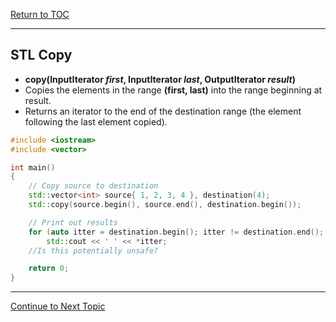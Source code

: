 <a href="https://github.com/CyberTrainingUSAF/10-Archive/blob/master/IQT-CPP_Programming/00-Table-of-Contents.md" > Return to TOC </a>

---

## STL Copy

* **copy\(InputIterator **_first_**, InputIterator **_last_**, OutputIterator **_result_**\)**
* Copies the elements in the range **\(first, last\)** into the range beginning at result.
* Returns an iterator to the end of the destination range \(the element following the last element copied\).

```cpp
#include <iostream>
#include <vector>

int main()
{
    // Copy source to destination
    std::vector<int> source{ 1, 2, 3, 4 }, destination(4);
    std::copy(source.begin(), source.end(), destination.begin());

    // Print out results
    for (auto itter = destination.begin(); itter != destination.end(); itter++)
        std::cout << ' ' << *itter;
    //Is this potentially unsafe?

    return 0;
}
```

---

<a href="https://github.com/CyberTrainingUSAF/10-Archive/blob/master/IQT-CPP_Programming/ch02_Cpp_STL/2.13_stl-backinserter.md" > Continue to Next Topic </a>
